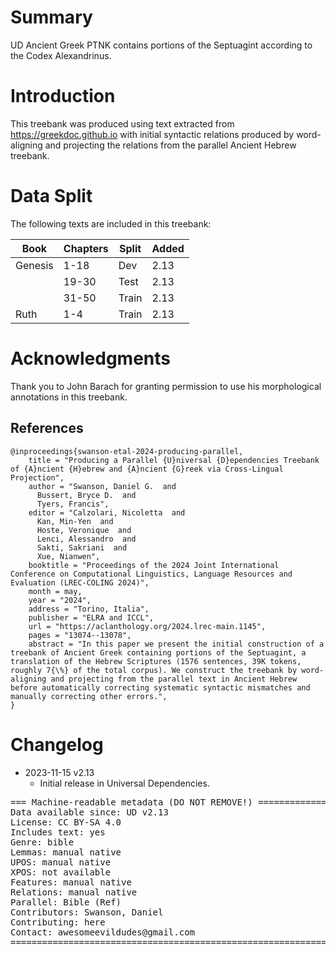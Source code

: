 # Summary

UD Ancient Greek PTNK contains portions of the Septuagint according to the Codex Alexandrinus.

# Introduction

This treebank was produced using text extracted from https://greekdoc.github.io with initial syntactic relations produced by word-aligning and projecting the relations from the parallel Ancient Hebrew treebank.

# Data Split

The following texts are included in this treebank:

| Book    | Chapters | Split | Added |
|---------|----------|-------|-------|
| Genesis | 1-18     | Dev   | 2.13  |
|         | 19-30    | Test  | 2.13  |
|         | 31-50    | Train | 2.13  |
| Ruth    | 1-4      | Train | 2.13  |

# Acknowledgments

Thank you to John Barach for granting permission to use his morphological annotations in this treebank.

## References

```
@inproceedings{swanson-etal-2024-producing-parallel,
    title = "Producing a Parallel {U}niversal {D}ependencies Treebank of {A}ncient {H}ebrew and {A}ncient {G}reek via Cross-Lingual Projection",
    author = "Swanson, Daniel G.  and
      Bussert, Bryce D.  and
      Tyers, Francis",
    editor = "Calzolari, Nicoletta  and
      Kan, Min-Yen  and
      Hoste, Veronique  and
      Lenci, Alessandro  and
      Sakti, Sakriani  and
      Xue, Nianwen",
    booktitle = "Proceedings of the 2024 Joint International Conference on Computational Linguistics, Language Resources and Evaluation (LREC-COLING 2024)",
    month = may,
    year = "2024",
    address = "Torino, Italia",
    publisher = "ELRA and ICCL",
    url = "https://aclanthology.org/2024.lrec-main.1145",
    pages = "13074--13078",
    abstract = "In this paper we present the initial construction of a treebank of Ancient Greek containing portions of the Septuagint, a translation of the Hebrew Scriptures (1576 sentences, 39K tokens, roughly 7{\%} of the total corpus). We construct the treebank by word-aligning and projecting from the parallel text in Ancient Hebrew before automatically correcting systematic syntactic mismatches and manually correcting other errors.",
}
```


# Changelog

* 2023-11-15 v2.13
  * Initial release in Universal Dependencies.


<pre>
=== Machine-readable metadata (DO NOT REMOVE!) ================================
Data available since: UD v2.13
License: CC BY-SA 4.0
Includes text: yes
Genre: bible
Lemmas: manual native
UPOS: manual native
XPOS: not available
Features: manual native
Relations: manual native
Parallel: Bible (Ref)
Contributors: Swanson, Daniel
Contributing: here
Contact: awesomeevildudes@gmail.com
===============================================================================
</pre>
